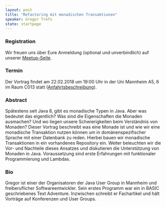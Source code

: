 ```yaml
---
layout: post
title: "Refactoring mit monadischen Transaktionen"
speaker: Gregor Trefs 
state: startpage
---
```


### Registration

Wir freuen uns über Eure Anmeldung (optional und unverbindlich) auf unserer [Meetup-Seite](https://www.meetup.com/de-DE/mannheim-java-usergroup/events/245824290/).

### Termin

Der Vortrag findet am 22.02.2018 um 19:00 Uhr in der Uni Mannheim A5, 6 im Raum C013 statt ([Anfahrtsbeschreibung](/getting-there)).

### Abstract

Spätestens seit Java 8, gibt es monadische Typen in Java. Aber was bedeutet das eigentlich? Was sind die Eigenschaften die Monaden ausmachen? Und wo liegen unsere Schwierigkeiten beim Verständnis von Monaden? Dieser Vortrag beschreibt was eine Monade ist und wie wir eine monadische Transaktion nutzen können um in domänenspezifischer Sprache mit einer Datenbank zu reden. Hierbei bauen wir monadische Transaktionen in ein vorhandenes Repository ein. Weiter beleuchten wir die Vor- und Nachteile dieses Ansatzes und diskutieren die Unterstützung von Monaden in Java. Voraussetzung sind erste Erfahrungen mit funktionaler Programmierung und Lambdas.

### Bio

Gregor ist einer der Organisatoren der Java User Group in Mannheim und freiberuflicher Softwareentwickler. Sein erstes Programm war ein in BASIC geschriebenes Text Adventure. Inzwischen schreibt er Fachartikel und hält Vorträge auf Konferenzen und User Groups.
